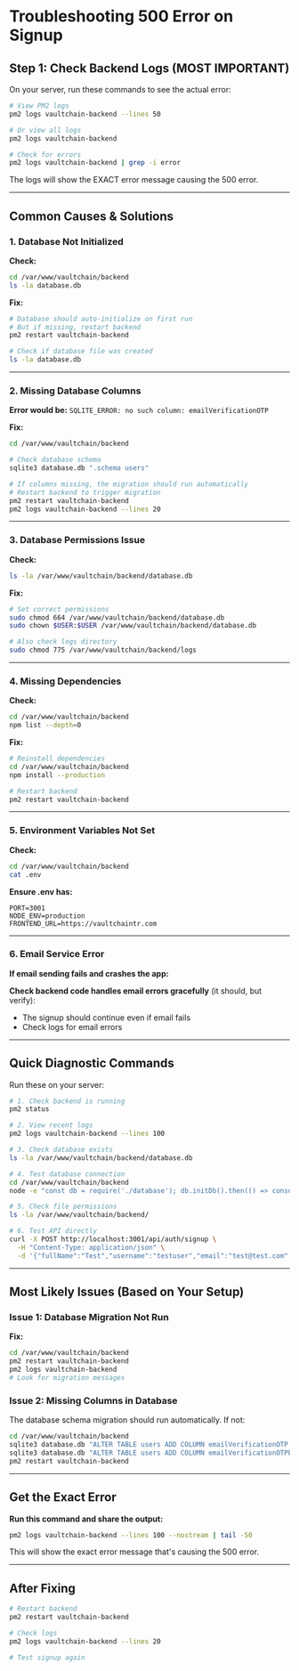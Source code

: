 # Troubleshooting 500 Error on Signup

## Step 1: Check Backend Logs (MOST IMPORTANT)

On your server, run these commands to see the actual error:

```bash
# View PM2 logs
pm2 logs vaultchain-backend --lines 50

# Or view all logs
pm2 logs vaultchain-backend

# Check for errors
pm2 logs vaultchain-backend | grep -i error
```

The logs will show the EXACT error message causing the 500 error.

---

## Common Causes & Solutions

### 1. Database Not Initialized

**Check:**
```bash
cd /var/www/vaultchain/backend
ls -la database.db
```

**Fix:**
```bash
# Database should auto-initialize on first run
# But if missing, restart backend
pm2 restart vaultchain-backend

# Check if database file was created
ls -la database.db
```

---

### 2. Missing Database Columns

**Error would be:** `SQLITE_ERROR: no such column: emailVerificationOTP`

**Fix:**
```bash
cd /var/www/vaultchain/backend

# Check database schema
sqlite3 database.db ".schema users"

# If columns missing, the migration should run automatically
# Restart backend to trigger migration
pm2 restart vaultchain-backend
pm2 logs vaultchain-backend --lines 20
```

---

### 3. Database Permissions Issue

**Check:**
```bash
ls -la /var/www/vaultchain/backend/database.db
```

**Fix:**
```bash
# Set correct permissions
sudo chmod 664 /var/www/vaultchain/backend/database.db
sudo chown $USER:$USER /var/www/vaultchain/backend/database.db

# Also check logs directory
sudo chmod 775 /var/www/vaultchain/backend/logs
```

---

### 4. Missing Dependencies

**Check:**
```bash
cd /var/www/vaultchain/backend
npm list --depth=0
```

**Fix:**
```bash
# Reinstall dependencies
cd /var/www/vaultchain/backend
npm install --production

# Restart backend
pm2 restart vaultchain-backend
```

---

### 5. Environment Variables Not Set

**Check:**
```bash
cd /var/www/vaultchain/backend
cat .env
```

**Ensure .env has:**
```env
PORT=3001
NODE_ENV=production
FRONTEND_URL=https://vaultchaintr.com
```

---

### 6. Email Service Error

**If email sending fails and crashes the app:**

**Check backend code handles email errors gracefully** (it should, but verify):
- The signup should continue even if email fails
- Check logs for email errors

---

## Quick Diagnostic Commands

Run these on your server:

```bash
# 1. Check backend is running
pm2 status

# 2. View recent logs
pm2 logs vaultchain-backend --lines 100

# 3. Check database exists
ls -la /var/www/vaultchain/backend/database.db

# 4. Test database connection
cd /var/www/vaultchain/backend
node -e "const db = require('./database'); db.initDb().then(() => console.log('DB OK')).catch(e => console.error(e));"

# 5. Check file permissions
ls -la /var/www/vaultchain/backend/

# 6. Test API directly
curl -X POST http://localhost:3001/api/auth/signup \
  -H "Content-Type: application/json" \
  -d '{"fullName":"Test","username":"testuser","email":"test@test.com","password":"test1234","phone":"+1234567890","country":"US","address":"Test"}'
```

---

## Most Likely Issues (Based on Your Setup)

### Issue 1: Database Migration Not Run

**Fix:**
```bash
cd /var/www/vaultchain/backend
pm2 restart vaultchain-backend
pm2 logs vaultchain-backend
# Look for migration messages
```

### Issue 2: Missing Columns in Database

The database schema migration should run automatically. If not:

```bash
cd /var/www/vaultchain/backend
sqlite3 database.db "ALTER TABLE users ADD COLUMN emailVerificationOTP TEXT;"
sqlite3 database.db "ALTER TABLE users ADD COLUMN emailVerificationOTPExpires TEXT;"
pm2 restart vaultchain-backend
```

---

## Get the Exact Error

**Run this command and share the output:**

```bash
pm2 logs vaultchain-backend --lines 100 --nostream | tail -50
```

This will show the exact error message that's causing the 500 error.

---

## After Fixing

```bash
# Restart backend
pm2 restart vaultchain-backend

# Check logs
pm2 logs vaultchain-backend --lines 20

# Test signup again
```

